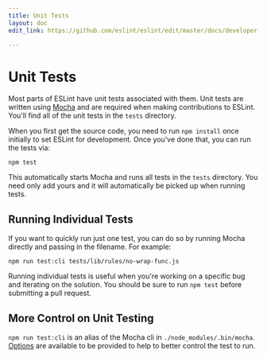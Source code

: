 ```yaml
---
title: Unit Tests
layout: doc
edit_link: https://github.com/eslint/eslint/edit/master/docs/developer-guide/unit-tests.md

---
```

<!-- Note: No pull requests accepted for this file. See README.md in the root directory for details. -->

# Unit Tests

Most parts of ESLint have unit tests associated with them. Unit tests are written using [Mocha](https://mochajs.org/) and are required when making contributions to ESLint. You'll find all of the unit tests in the `tests` directory.

When you first get the source code, you need to run `npm install` once initially to set ESLint for development. Once you've done that, you can run the tests via:

    npm test

This automatically starts Mocha and runs all tests in the `tests` directory. You need only add yours and it will automatically be picked up when running tests.

## Running Individual Tests

If you want to quickly run just one test, you can do so by running Mocha directly and passing in the filename. For example:

    npm run test:cli tests/lib/rules/no-wrap-func.js

Running individual tests is useful when you're working on a specific bug and iterating on the solution. You should be sure to run `npm test` before submitting a pull request.

## More Control on Unit Testing

`npm run test:cli` is an alias of the Mocha cli in `./node_modules/.bin/mocha`. [Options](https://mochajs.org/#command-line-usage) are available to be provided to help to better control the test to run.

